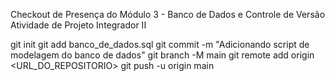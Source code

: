 Checkout de Presença do Módulo 3 - Banco de Dados e Controle de Versão
Atividade de Projeto Integrador II 

git init
git add banco_de_dados.sql
git commit -m "Adicionando script de modelagem do banco de dados"
git branch -M main
git remote add origin <URL_DO_REPOSITORIO>
git push -u origin main
